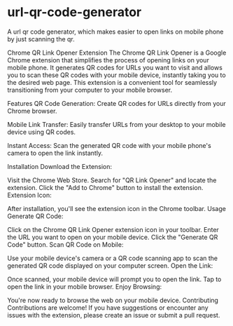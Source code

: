 # url-qr-code-generator

A url qr code generator, which makes easier to open links on mobile phone by just scanning the qr.

Chrome QR Link Opener Extension
The Chrome QR Link Opener is a Google Chrome extension that simplifies the process of opening links on your mobile phone. It generates QR codes for URLs you want to visit and allows you to scan these QR codes with your mobile device, instantly taking you to the desired web page. This extension is a convenient tool for seamlessly transitioning from your computer to your mobile browser.

Features
QR Code Generation: Create QR codes for URLs directly from your Chrome browser.

Mobile Link Transfer: Easily transfer URLs from your desktop to your mobile device using QR codes.

Instant Access: Scan the generated QR code with your mobile phone's camera to open the link instantly.

Installation
Download the Extension:

Visit the Chrome Web Store.
Search for "QR Link Opener" and locate the extension.
Click the "Add to Chrome" button to install the extension.
Extension Icon:

After installation, you'll see the extension icon in the Chrome toolbar.
Usage
Generate QR Code:

Click on the Chrome QR Link Opener extension icon in your toolbar.
Enter the URL you want to open on your mobile device.
Click the "Generate QR Code" button.
Scan QR Code on Mobile:

Use your mobile device's camera or a QR code scanning app to scan the generated QR code displayed on your computer screen.
Open the Link:

Once scanned, your mobile device will prompt you to open the link.
Tap to open the link in your mobile browser.
Enjoy Browsing:

You're now ready to browse the web on your mobile device.
Contributing
Contributions are welcome! If you have suggestions or encounter any issues with the extension, please create an issue or submit a pull request.
